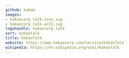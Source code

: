 ```yaml
---
github: kakao
images:
- kakaocorp_talk-icon.svg
- kakaocorp_talk-ar21.svg
logohandle: kakaocorp_talk
sort: kakaotalk
title: KakaoTalk
website: https://www.kakaocorp.com/service/KakaoTalk
wikipedia: https://en.wikipedia.org/wiki/KakaoTalk
---
```

